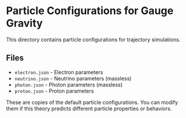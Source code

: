 # Particle Configurations for Gauge Gravity

This directory contains particle configurations for trajectory simulations.

## Files

- `electron.json` - Electron parameters
- `neutrino.json` - Neutrino parameters (massless)
- `photon.json` - Photon parameters (massless)
- `proton.json` - Proton parameters

These are copies of the default particle configurations. You can modify them
if this theory predicts different particle properties or behaviors.

